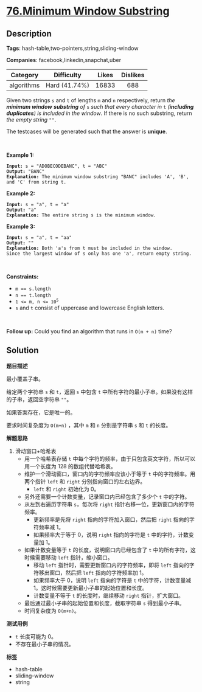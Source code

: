 # [76.Minimum Window Substring](https://leetcode.com/problems/minimum-window-substring/description/)

## Description

**Tags**: hash-table,two-pointers,string,sliding-window

**Companies**: facebook,linkedin,snapchat,uber

|  Category  |  Difficulty   | Likes | Dislikes |
| :--------: | :-----------: | :---: | :------: |
| algorithms | Hard (41.74%) | 16833 |   688    |

<p>Given two strings <code>s</code> and <code>t</code> of lengths <code>m</code> and <code>n</code> respectively, return <em>the <strong>minimum window</strong></em> <span data-keyword="substring-nonempty"><strong><em>substring</em></strong></span><em> of </em><code>s</code><em> such that every character in </em><code>t</code><em> (<strong>including duplicates</strong>) is included in the window</em>. If there is no such substring, return <em>the empty string </em><code>&quot;&quot;</code>.</p>
<p>The testcases will be generated such that the answer is <strong>unique</strong>.</p>
<p>&nbsp;</p>
<p><strong class="example">Example 1:</strong></p>
<pre><code><strong>Input:</strong> s = &quot;ADOBECODEBANC&quot;, t = &quot;ABC&quot;
<strong>Output:</strong> &quot;BANC&quot;
<strong>Explanation:</strong> The minimum window substring &quot;BANC&quot; includes &#39;A&#39;, &#39;B&#39;, and &#39;C&#39; from string t.</code></pre>
<p><strong class="example">Example 2:</strong></p>
<pre><code><strong>Input:</strong> s = &quot;a&quot;, t = &quot;a&quot;
<strong>Output:</strong> &quot;a&quot;
<strong>Explanation:</strong> The entire string s is the minimum window.</code></pre>
<p><strong class="example">Example 3:</strong></p>
<pre><code><strong>Input:</strong> s = &quot;a&quot;, t = &quot;aa&quot;
<strong>Output:</strong> &quot;&quot;
<strong>Explanation:</strong> Both &#39;a&#39;s from t must be included in the window.
Since the largest window of s only has one &#39;a&#39;, return empty string.</code></pre>
<p>&nbsp;</p>
<p><strong>Constraints:</strong></p>
<ul>
  <li><code>m == s.length</code></li>
  <li><code>n == t.length</code></li>
  <li><code>1 &lt;= m, n &lt;= 10<sup>5</sup></code></li>
  <li><code>s</code> and <code>t</code> consist of uppercase and lowercase English letters.</li>
</ul>
<p>&nbsp;</p>
<p><strong>Follow up:</strong> Could you find an algorithm that runs in <code>O(m + n)</code> time?</p>

## Solution

**题目描述**

最小覆盖子串。

给定两个字符串 `s` 和 `t`，返回 `s` 中包含 `t` 中所有字符的最小子串。如果没有这样的子串，返回空字符串 `""`。

如果答案存在，它是唯一的。

要求时间复杂度为 `O(m+n)` ，其中 `m` 和 `n` 分别是字符串 `s` 和 `t` 的长度。

**解题思路**

1. 滑动窗口+哈希表
   - 用一个哈希表存储 `t` 中每个字符的频率，由于只包含英文字符，所以可以用一个长度为 128 的数组代替哈希表。
   - 维护一个滑动窗口，窗口内的字符频率应该小于等于 `t` 中的字符频率。用两个指针 `left` 和 `right` 分别指向窗口的左右边界。
     - `left` 和 `right` 初始化为 0。
   - 另外还需要一个计数变量，记录窗口内已经包含了多少个 `t` 中的字符。
   - 从左到右遍历字符串 `s`，每次将 `right` 指针右移一位，更新窗口内的字符频率。
     - 更新频率是先将 `right` 指向的字符加入窗口，然后把 `right` 指向的字符频率减 1。
     - 如果频率大于等于 0，说明 `right` 指向的字符是 `t` 中的字符，计数变量加 1。
   - 如果计数变量等于 `t` 的长度，说明窗口内已经包含了 `t` 中的所有字符，这时候需要移动 `left` 指针，缩小窗口。
     - 移动 `left` 指针时，需要更新窗口内的字符频率，即将 `left` 指向的字符移出窗口，然后把 `left` 指向的字符频率加 1。
     - 如果频率大于 0，说明 `left` 指向的字符是 `t` 中的字符，计数变量减 1。这时候需要更新最小子串的起始位置和长度。
     - 计数变量不等于 `t` 的长度时，继续移动 `right` 指针，扩大窗口。
   - 最后通过最小子串的起始位置和长度，截取字符串 `s` 得到最小子串。
   - 时间复杂度为 `O(m+n)`。

**测试用例**

- `t` 长度可能为 0。
- 不存在最小子串的情况。

**标签**

- hash-table
- sliding-window
- string
